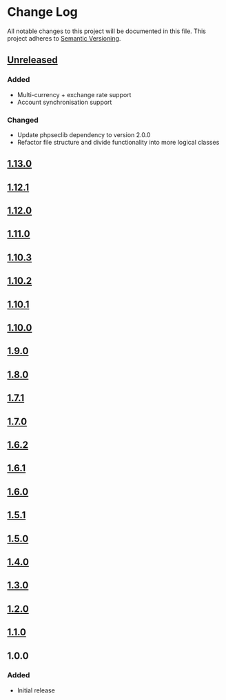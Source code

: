 # Change Log
All notable changes to this project will be documented in this file.
This project adheres to [Semantic Versioning](http://semver.org/).

## [Unreleased][unreleased]
### Added
- Multi-currency + exchange rate support
- Account synchronisation support

### Changed
- Update phpseclib dependency to version 2.0.0
- Refactor file structure and divide functionality into more logical classes

## [1.13.0]
## [1.12.1]
## [1.12.0]
## [1.11.0]
## [1.10.3]
## [1.10.2]
## [1.10.1]
## [1.10.0]
## [1.9.0]
## [1.8.0]
## [1.7.1]
## [1.7.0]
## [1.6.2]
## [1.6.1]
## [1.6.0]
## [1.5.1]
## [1.5.0]
## [1.4.0]
## [1.3.0]
## [1.2.0]
## [1.1.0]

## 1.0.0
### Added
- Initial release


[unreleased]: https://github.com/nosto/php-sdk/compare/1.13.0...develop
[1.13.0]: https://github.com/nosto/php-sdk/compare/1.12.1...1.13.0
[1.12.1]: https://github.com/nosto/php-sdk/compare/1.12.0...1.12.1
[1.12.0]: https://github.com/nosto/php-sdk/compare/1.11.0...1.12.0
[1.11.0]: https://github.com/nosto/php-sdk/compare/1.10.3...1.11.0
[1.10.3]: https://github.com/nosto/php-sdk/compare/1.10.2...1.10.3
[1.10.2]: https://github.com/nosto/php-sdk/compare/1.10.1...1.10.2
[1.10.1]: https://github.com/nosto/php-sdk/compare/1.10.0...1.10.1
[1.10.0]: https://github.com/nosto/php-sdk/compare/1.9.0...1.10.0
[1.9.0]: https://github.com/nosto/php-sdk/compare/1.8.0...1.9.0
[1.8.0]: https://github.com/nosto/php-sdk/compare/1.7.1...1.8.0
[1.7.1]: https://github.com/nosto/php-sdk/compare/1.7.0...1.7.1
[1.7.0]: https://github.com/nosto/php-sdk/compare/1.6.2...1.7.0
[1.6.2]: https://github.com/nosto/php-sdk/compare/1.6.1...1.6.2
[1.6.1]: https://github.com/nosto/php-sdk/compare/1.6.0...1.6.1
[1.6.0]: https://github.com/nosto/php-sdk/compare/1.5.1...1.6.0
[1.5.1]: https://github.com/nosto/php-sdk/compare/1.5.0...1.5.1
[1.5.0]: https://github.com/nosto/php-sdk/compare/1.4.0...1.5.0
[1.4.0]: https://github.com/nosto/php-sdk/compare/1.3.0...1.4.0
[1.3.0]: https://github.com/nosto/php-sdk/compare/1.2.0...1.3.0
[1.2.0]: https://github.com/nosto/php-sdk/compare/1.1.0...1.2.0
[1.1.0]: https://github.com/nosto/php-sdk/compare/1.0.0...1.1.0
